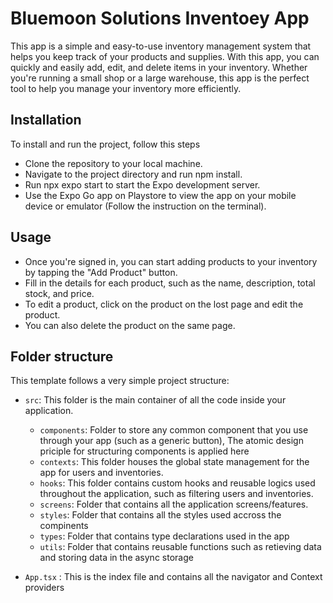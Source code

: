 # Bluemoon Solutions Inventoey App

This app is a simple and easy-to-use inventory management system that helps you keep track of your products and supplies. With this app, you can quickly and easily add, edit, and delete items in your inventory. Whether you're running a small shop or a large warehouse, this app is the perfect tool to help you manage your inventory more efficiently.

## Installation

To install and run the project, follow this steps

- Clone the repository to your local machine.
- Navigate to the project directory and run npm install.
- Run npx expo start to start the Expo development server.
- Use the Expo Go app on Playstore to view the app on your mobile device or emulator (Follow the instruction on the terminal).

## Usage

- Once you're signed in, you can start adding products to your inventory by tapping the "Add Product" button.
- Fill in the details for each product, such as the name, description, total stock, and price.
- To edit a product, click on the product on the lost page and edit the product.
- You can also delete the product on the same page.

## Folder structure

This template follows a very simple project structure:

- `src`: This folder is the main container of all the code inside your application.

  - `components`: Folder to store any common component that you use through your app (such as a generic button), The atomic design priciple for structuring components is applied here
  - `contexts`: This folder houses the global state management for the app for users and inventories.
  - `hooks`: This folder contains custom hooks and reusable logics used throughout the application, such as filtering users and inventories.
  - `screens`: Folder that contains all the application screens/features.
  - `styles`: Folder that contains all the styles used accross the compinents
  - `types`: Folder that contains type declarations used in the app
  - `utils`: Folder that contains reusable functions such as retieving data and storing data in the async storage

- `App.tsx` : This is the index file and contains all the navigator and Context providers
